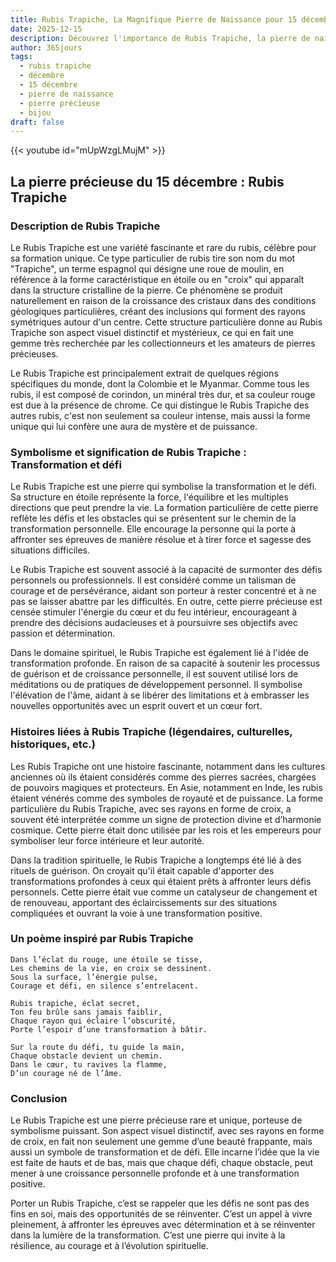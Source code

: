 ```yaml
---
title: Rubis Trapiche, La Magnifique Pierre de Naissance pour 15 décembre
date: 2025-12-15
description: Découvrez l'importance de Rubis Trapiche, la pierre de naissance du 15 décembre qui symbolise Transformation et défi. Laissez sa beauté et sa signification illuminer votre journée.
author: 365jours
tags:
  - rubis trapiche
  - décembre
  - 15 décembre
  - pierre de naissance
  - pierre précieuse
  - bijou
draft: false
---
```


{{< youtube id="mUpWzgLMujM" >}}


## La pierre précieuse du 15 décembre : Rubis Trapiche

### Description de Rubis Trapiche

Le Rubis Trapiche est une variété fascinante et rare du rubis, célèbre pour sa formation unique. Ce type particulier de rubis tire son nom du mot "Trapiche", un terme espagnol qui désigne une roue de moulin, en référence à la forme caractéristique en étoile ou en "croix" qui apparaît dans la structure cristalline de la pierre. Ce phénomène se produit naturellement en raison de la croissance des cristaux dans des conditions géologiques particulières, créant des inclusions qui forment des rayons symétriques autour d'un centre. Cette structure particulière donne au Rubis Trapiche son aspect visuel distinctif et mystérieux, ce qui en fait une gemme très recherchée par les collectionneurs et les amateurs de pierres précieuses.

Le Rubis Trapiche est principalement extrait de quelques régions spécifiques du monde, dont la Colombie et le Myanmar. Comme tous les rubis, il est composé de corindon, un minéral très dur, et sa couleur rouge est due à la présence de chrome. Ce qui distingue le Rubis Trapiche des autres rubis, c'est non seulement sa couleur intense, mais aussi la forme unique qui lui confère une aura de mystère et de puissance.

### Symbolisme et signification de Rubis Trapiche : Transformation et défi

Le Rubis Trapiche est une pierre qui symbolise la transformation et le défi. Sa structure en étoile représente la force, l'équilibre et les multiples directions que peut prendre la vie. La formation particulière de cette pierre reflète les défis et les obstacles qui se présentent sur le chemin de la transformation personnelle. Elle encourage la personne qui la porte à affronter ses épreuves de manière résolue et à tirer force et sagesse des situations difficiles.

Le Rubis Trapiche est souvent associé à la capacité de surmonter des défis personnels ou professionnels. Il est considéré comme un talisman de courage et de persévérance, aidant son porteur à rester concentré et à ne pas se laisser abattre par les difficultés. En outre, cette pierre précieuse est censée stimuler l'énergie du cœur et du feu intérieur, encourageant à prendre des décisions audacieuses et à poursuivre ses objectifs avec passion et détermination.

Dans le domaine spirituel, le Rubis Trapiche est également lié à l'idée de transformation profonde. En raison de sa capacité à soutenir les processus de guérison et de croissance personnelle, il est souvent utilisé lors de méditations ou de pratiques de développement personnel. Il symbolise l'élévation de l'âme, aidant à se libérer des limitations et à embrasser les nouvelles opportunités avec un esprit ouvert et un cœur fort.

### Histoires liées à Rubis Trapiche (légendaires, culturelles, historiques, etc.)

Les Rubis Trapiche ont une histoire fascinante, notamment dans les cultures anciennes où ils étaient considérés comme des pierres sacrées, chargées de pouvoirs magiques et protecteurs. En Asie, notamment en Inde, les rubis étaient vénérés comme des symboles de royauté et de puissance. La forme particulière du Rubis Trapiche, avec ses rayons en forme de croix, a souvent été interprétée comme un signe de protection divine et d’harmonie cosmique. Cette pierre était donc utilisée par les rois et les empereurs pour symboliser leur force intérieure et leur autorité.

Dans la tradition spirituelle, le Rubis Trapiche a longtemps été lié à des rituels de guérison. On croyait qu'il était capable d'apporter des transformations profondes à ceux qui étaient prêts à affronter leurs défis personnels. Cette pierre était vue comme un catalyseur de changement et de renouveau, apportant des éclaircissements sur des situations compliquées et ouvrant la voie à une transformation positive.

### Un poème inspiré par Rubis Trapiche

	Dans l’éclat du rouge, une étoile se tisse,  
	Les chemins de la vie, en croix se dessinent.  
	Sous la surface, l’énergie pulse,  
	Courage et défi, en silence s’entrelacent.
	
	Rubis trapiche, éclat secret,  
	Ton feu brûle sans jamais faiblir,  
	Chaque rayon qui éclaire l’obscurité,  
	Porte l’espoir d’une transformation à bâtir.
	
	Sur la route du défi, tu guide la main,  
	Chaque obstacle devient un chemin.  
	Dans le cœur, tu ravives la flamme,  
	D’un courage né de l’âme.

### Conclusion

Le Rubis Trapiche est une pierre précieuse rare et unique, porteuse de symbolisme puissant. Son aspect visuel distinctif, avec ses rayons en forme de croix, en fait non seulement une gemme d’une beauté frappante, mais aussi un symbole de transformation et de défi. Elle incarne l’idée que la vie est faite de hauts et de bas, mais que chaque défi, chaque obstacle, peut mener à une croissance personnelle profonde et à une transformation positive.

Porter un Rubis Trapiche, c’est se rappeler que les défis ne sont pas des fins en soi, mais des opportunités de se réinventer. C’est un appel à vivre pleinement, à affronter les épreuves avec détermination et à se réinventer dans la lumière de la transformation. C’est une pierre qui invite à la résilience, au courage et à l’évolution spirituelle.